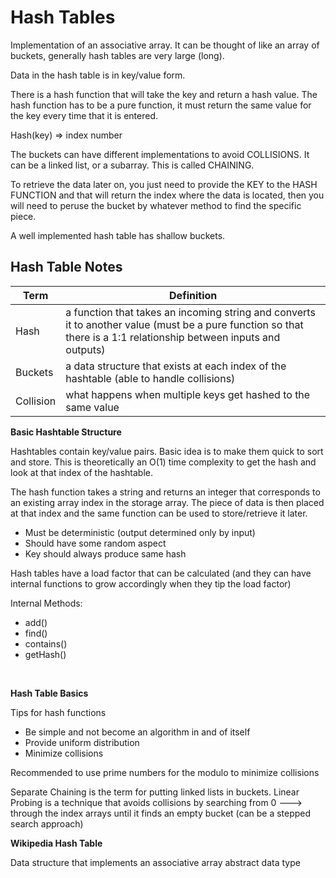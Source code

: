 # Hash Tables

 Implementation of an associative array. It can be thought of like an array of buckets, generally hash tables are very large (long).

 Data in the hash table is in key/value form.

 There is a hash function that will take the key and return a hash value. The hash function has to be a pure function, it must return the same value for the key every time that it is entered.

 Hash(key) => index number

 The buckets can have different implementations to avoid COLLISIONS. It can be a linked list, or a subarray. This is called CHAINING.

 To retrieve the data later on, you just need to provide the KEY to the HASH FUNCTION and that will return the index where the data is located, then you will need to peruse the bucket by whatever method to find the specific piece.

 A well implemented hash table has shallow buckets.

## Hash Table Notes

|Term|	Definition|
|----|------------|
|Hash|	a function that takes an incoming string and converts it to another value (must be a pure function so that there is a 1:1 relationship between inputs and outputs)|
|Buckets|	a data structure that exists at each index of the hashtable (able to handle collisions)|
|Collision|	what happens when multiple keys get hashed to the same value|

**Basic Hashtable Structure**

Hashtables contain key/value pairs. Basic idea is to make them quick to sort and store. This is theoretically an O(1) time complexity to get the hash and look at that index of the hashtable.

The hash function takes a string and returns an integer that corresponds to an existing array index in the storage array. The piece of data is then placed at that index and the same function can be used to store/retrieve it later.

- Must be deterministic (output determined only by input)
- Should have some random aspect
- Key should always produce same hash

Hash tables have a load factor that can be calculated (and they can have internal functions to grow accordingly when they tip the load factor)

Internal Methods:

- add()
- find()
- contains()
- getHash()

<br>

**Hash Table Basics**

Tips for hash functions

- Be simple and not become an algorithm in and of itself
- Provide uniform distribution
- Minimize collisions

Recommended to use prime numbers for the modulo to minimize collisions

Separate Chaining is the term for putting linked lists in buckets. Linear Probing is a technique that avoids collisions by searching from 0 ---> through the index arrays until it finds an empty bucket (can be a stepped search approach)

**Wikipedia Hash Table**

Data structure that implements an associative array abstract data type